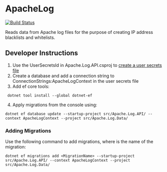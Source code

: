 # ApacheLog

[![Build Status](https://ci.cnetms.info/buildStatus/icon?job=ApacheLog)](#)

Reads data from Apache log files for the purpose of creating IP address blacklists and whitelists.

## Developer Instructions

1. Use the UserSecretsId in Apache.Log.API.csproj to [create a user secrets file](https://docs.microsoft.com/en-us/aspnet/core/security/app-secrets)
2. Create a database and add a connection string to ConnectionStrings:ApacheLogContext in the user secrets file
3. Add ef core tools:

```Shell
 dotnet tool install --global dotnet-ef
```
 
4. Apply migrations from the console using:

```Shell
dotnet ef database update --startup-project src/Apache.Log.API/ --context ApacheLogContext --project src/Apache.Log.Data/
```

### Adding Migrations

Use the following command to add migrations, where <MigrationName> is the name of the migration:

```Shell
dotnet ef migrations add <MigrationName> --startup-project src/Apache.Log.API/ --context ApacheLogContext --project src/Apache.Log.Data/
```
